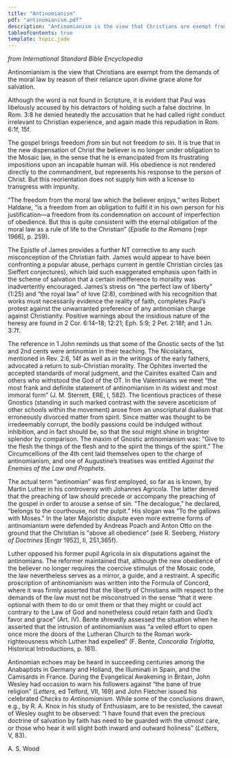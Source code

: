 ```yaml
---
title: "Antinomianism"
pdf: "antinomianism.pdf"
description: "Antinomianism is the view that Christians are exempt from the demands of the moral law by reason of their reliance upon divine grace alone for salvation."
tableofcontents: true
template: topic.jade
---
```


*from International Standard Bible Encyclopedia*

Antinomianism is the view that Christians are exempt from the demands of
the moral law by reason of their reliance upon divine grace alone for
salvation.

Although the word is not found in Scripture, it is evident that Paul was
libelously accused by his detractors of holding such a false doctrine.
In Rom. 3:8 he denied heatedly the accusation that he had called right
conduct irrelevant to Christian experience, and again made this
repudiation in Rom. 6:1f, 15f.

The gospel brings freedom *from* sin but not freedom *to* sin. It is
true that in the new dispensation of Christ the believer is no longer
under obligation to the Mosaic law, in the sense that he is emancipated
from its frustrating impositions upon an incapable human will. His
obedience is not rendered directly to the commandment, but represents
his response to the person of Christ. But this reorientation does not
supply him with a license to transgress with impunity.

“The freedom from the moral law which the believer enjoys,” writes
Robert Haldane, “is a freedom from an obligation to fulfil it in his own
person for his justification—a freedom from its condemnation on account
of imperfection of obedience. But this is quite consistent with the
eternal obligation of the moral law as a rule of life to the Christian”
(*Epistle to the Romans* [repr 1966], p. 259).

The Epistle of James provides a further NT corrective to any such
misconception of the Christian faith. James would appear to have been
confronting a popular abuse, perhaps current in gentile Christian
circles (as Sieffert conjectures), which laid such exaggerated emphasis
upon faith in the scheme of salvation that a certain indifference to
morality was inadvertently encouraged. James’s stress on “the perfect
law of liberty” (1:25) and “the royal law” of love (2:8), combined with
his recognition that works must necessarily evidence the reality of
faith, completes Paul’s protest against the unwarranted preference of
any antinomian charge against Christianity. Positive warnings about the
insidious nature of the heresy are found in 2 Cor. 6:14–18; 12:21; Eph.
5:9; 2 Pet. 2:18f; and 1 Jn. 3:7f.

The reference in 1 John reminds us that some of the Gnostic sects of the
1st and 2nd cents were antinomian in their teaching. The Nicolaitans,
mentioned in Rev. 2:6, 14f as well as in the writings of the early
fathers, advocated a return to sub-Christian morality. The Ophites
inverted the accepted standards of moral judgment, and the Cainites
exalted Cain and others who withstood the God of the OT. In the
Valentinians we meet “the most frank and definite statement of
antinomianism in its widest and most immoral form” (J. M. Sterrett, ERE,
I, 582). The licentious practices of these Gnostics (standing in such
marked contrast with the severe asceticism of other schools within the
movement) arose from an unscriptural dualism that erroneously divorced
matter from spirit. Since matter was thought to be irredeemably corrupt,
the bodily passions could be indulged without inhibition, and in fact
should be, so that the soul might shine in brighter splendor by
comparison. The maxim of Gnostic antinomianism was: “Give to the flesh
the things of the flesh and to the spirit the things of the spirit.” The
Circumcellions of the 4th cent laid themselves open to the charge of
antinomianism, and one of Augustine’s treatises was entitled *Against
the Enemies of the Law and Prophets*.

The actual term “antinomian” was first employed, so far as is known, by
Martin Luther in his controversy with Johannes Agricola. The latter
denied that the preaching of law should precede or accompany the
preaching of the gospel in order to arouse a sense of sin. “The
decalogue,” he declared, “belongs to the courthouse, not the pulpit.”
His slogan was “To the gallows with Moses.” In the later Majoristic
dispute even more extreme forms of antinomianism were defended by
Andreas Poach and Anton Otto on the ground that the Christian is “above
all obedience” (see R. Seeberg, *History of Doctrines* [Engtr 1952], II,
251,365f).

Luther opposed his former pupil Agricola in six disputations against the
antinomians. The reformer maintained that, although the new obedience of
the believer no longer requires the coercive stimulus of the Mosaic
code, the law nevertheless serves as a mirror, a guide, and a restraint.
A specific proscription of antinomianism was written into the Formula of
Concord, where it was firmly asserted that the liberty of Christians
with respect to the demands of the law must not be misconstrued in the
sense “that it were optional with them to do or omit them or that they
might or could act contrary to the Law of God and nonetheless could
retain faith and God’s favor and grace” (Art. IV). Bente shrewdly
assessed the situation when he asserted that the intrusion of
antinomianism was “a veiled effort to open once more the doors of the
Lutheran Church to the Roman work-righteousness which Luther had
expelled” (F. Bente, *Concordia Triglotta*, Historical Introductions, p.
161).

Antinomian echoes may be heard in succeeding centuries among the
Anabaptists in Germany and Holland, the Illuminati in Spain, and the
Camisards in France. During the Evangelical Awakening in Britain, John
Wesley had occasion to warn his followers against “the bane of true
religion” (*Letters*, ed Telford, VII, 169) and John Fletcher issued his
celebrated *Checks to Antinomianism*. While some of the conclusions
drawn, e.g., by R. A. Knox in his study of Enthusiasm, are to be
resisted, the caveat of Wesley ought to be observed: “I have found that
even the precious doctrine of salvation by faith has need to be guarded
with the utmost care, or those who hear it will slight both inward and
outward holiness” (*Letters*, V, 83).

A. S. Wood

